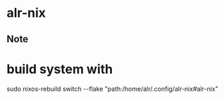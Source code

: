 # alr-nix


## Note
# build system with
sudo nixos-rebuild switch --flake "path:/home/alr/.config/alr-nix#alr-nix"
